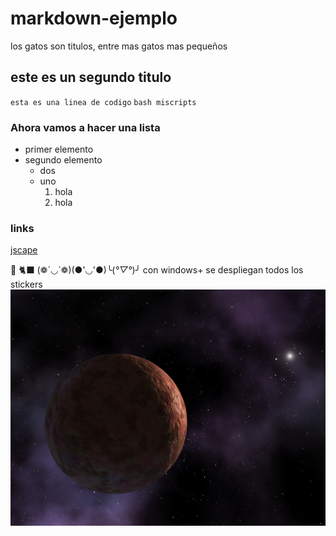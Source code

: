 # markdown-ejemplo
los gatos son titulos, entre mas gatos mas pequeños
## este es un segundo titulo
`esta es una linea de codigo`
`bash miscripts`
### Ahora vamos a hacer una lista
- primer elemento
- segundo elemento
  * dos
  * uno
     1. hola
     2. hola

### links
[jscape](https://www.jscape.com/blog/how-to-ftp-a-file)

👀 🐈‍⬛ (❁´◡`❁)(●'◡'●)╰(*°▽°*)╯
con windows+ se despliegan todos los stickers
![space artistics](fig/Artist's_conception_of_Sedna.jpg)




